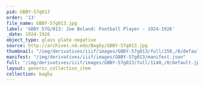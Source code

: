 ```yaml
---
pid: GBBY-57g013
order: '13'
file_name: GBBY-57g013.jpg
label: 'GBBY 57G/013: Joe Boland: Football Player - 1924-1926'
_date: 1924-1926
object_type: glass plate negative
source: http://archives.nd.edu/Bagby/GBBY-57g013.jpg
thumbnail: "/img/derivatives/iiif/images/GBBY-57g013/full/250,/0/default.jpg"
manifest: "/img/derivatives/iiif/images/GBBY-57g013/manifest.json"
full: "/img/derivatives/iiif/images/GBBY-57g013/full/1140,/0/default.jpg"
layout: generic_collection_item
collection: bagby
---
```

